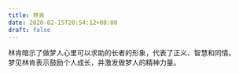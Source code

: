 ```yaml
---
title: 林肯
date: 2020-02-15T20:54:12+08:00
draft: false
---
```


林肯暗示了做梦人心里可以求助的长者的形象，代表了正义、智慧和同情。<br>
梦见林肯表示鼓励个人成长，并激发做梦人的精神力量。<br>
